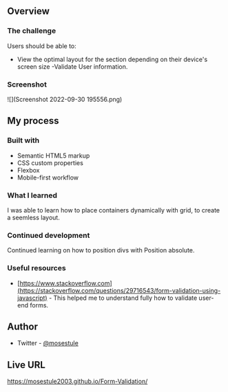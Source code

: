 
## Overview

### The challenge

Users should be able to:

- View the optimal layout for the section depending on their device's screen size
-Validate User information.
### Screenshot

![](Screenshot 2022-09-30 195556.png)


## My process

### Built with

- Semantic HTML5 markup
- CSS custom properties
- Flexbox
- Mobile-first workflow

### What I learned

I was able to learn how to place containers dynamically with grid, to create a seemless layout.

### Continued development

Continued learning on how to position divs with Position absolute.

### Useful resources

- [https://www.stackoverflow.com](https://stackoverflow.com/questions/29716543/form-validation-using-javascript) - This helped me to understand fully how to validate user-end forms.

## Author
- Twitter - [@mosestule](https://www.twitter.com/yourusername)

## Live URL
 https://mosestule2003.github.io/Form-Validation/
 
